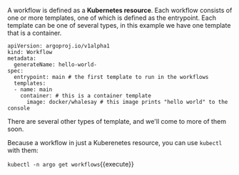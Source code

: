 A workflow is defined as a **Kubernetes resource**. Each workflow consists of one or more templates, one of which is defined as the entrypoint. Each template can be one of several types, in this example we have one template that is a container.

```
apiVersion: argoproj.io/v1alpha1
kind: Workflow
metadata:
  generateName: hello-world-  
spec:
  entrypoint: main # the first template to run in the workflows        
  templates:
  - name: main           
    container: # this is a container template
      image: docker/whalesay # this image prints "hello world" to the console 
```

There are several other types of template, and we'll come to more of them soon.

Because a workflow in just a Kuberenetes resource, you can use `kubectl` with them:

`kubectl -n argo get workflows`{{execute}}